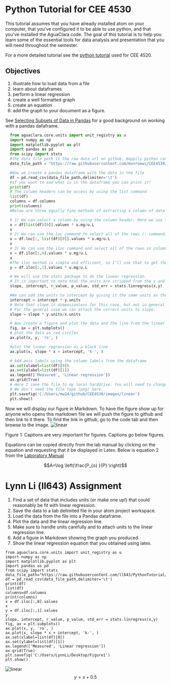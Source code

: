 # Python Tutorial for CEE 4530

This tutorial assumes that you have already installed atom on your computer, that you've configured it to be able to use python, and that you've installed the AguaClara code. The goal of this tutorial is to help you learn some of the essential tools for data analysis and presentation that you will need throughout the semester.

For a more detailed tutorial see the [python tutorial](https://aguaclara.github.io/Textbook/Introduction/Python_Tutorial.html) used for CEE 4520.

## Objectives

1. illustrate how to load data from a file
1. learn about dataframes
1. perform a linear regression
1. create a well formatted graph
1. create an equation
1. add the graph to your document as a figure.

See [Selecting Subsets of Data in Pandas](https://medium.com/dunder-data/selecting-subsets-of-data-in-pandas-6fcd0170be9c) for a good background on working with a pandas dafaframe.

```python
  from aguaclara.core.units import unit_registry as u
  import numpy as np
  import matplotlib.pyplot as plt
  import pandas as pd
  from scipy import stats
  #The data file path is the raw data url on github. Happily python can read directly from a web page.
  data_file_path = "https://raw.githubusercontent.com/monroews/CEE4530/master/linear_regression.tsv"

  #Now we create a pandas dataframe with the data in the file
  df = pd.read_csv(data_file_path,delimiter='\t')
  #if you want to see what is in the dataframe you can print it!
  print(df)
  # The column headers can be access by using the list command
  list(df)
  columns = df.columns
  print(columns)
  #Below are three equally fine methods of extracting a column of data from the pandas dataframe.

  # 1) We can select a column by using the column header. Here we use the column header by selecting one array element from the list command.
  x = df[list(df)[0]].values * u.mg/u.L
  x
  # 2) We can use the loc command to select all of the rows (: command) and the column with the label given by list(df)[0].
  x = df.loc[:, list(df)[0]].values * u.mg/u.L
  x
  # 3) We can use the iloc command and select all of the rows in column 0.
  x = df.iloc[:,0].values * u.mg/u.L
  x
  #The iloc method is simple and efficient, so I'll use that to get the y values.
  y = df.iloc[:,1].values * u.mg/u.L

  # We will use the stats package to do the linear regression.
  # It is important to note that the units are stripped from the x and y arrays when processed by the stats package.
  slope, intercept, r_value, p_value, std_err = stats.linregress(x,y)

  #We can add the units to intercept by giving it the same units as the y values.
  intercept = intercept * y.units
  # Note that slope is dimensionless for this case, but not in general!
  # For the general case we can attach the correct units to slope.
  slope = slope * y.units/x.units

  # Now create a figure and plot the data and the line from the linear regression.
  fig, ax = plt.subplots()
  # plot the data as red circles
  ax.plot(x, y, 'ro', )

  #plot the linear regression as a black line
  ax.plot(x, slope * x + intercept, 'k-', )

  # Add axis labels using the column labels from the dataframe
  ax.set(xlabel=list(df)[0])
  ax.set(ylabel=list(df)[1])
  ax.legend(['Measured', 'Linear regression'])
  ax.grid(True)
  # Here I save the file to my local harddrive. You will need to change this to work on your computer.
  # We don't need the file type (png) here.
  plt.savefig('C:/Users/mw24/github/CEE4530/images/linear')
  plt.show()

```

Now we will display our figure in Markdown. To have the figure show up for anyone who opens this markdown file we will push the figure to github and then link to it there. To find the link in github, go to the code tab and then browse to the image.
![linear](https://github.com/monroews/CEE4530/blob/master/images/linear.png)

Figure 1: Captions are very important for figures. Captions go below figures.


Equations can be copied directly from the lab manual by clicking on the equation and requesting that it be displayed in Latex. Below is equation 2 from the [Laboratory Manual](https://monroews.github.io/EnvEngLabTextbook/Laboratory_Measurements/Laboratory_Measurements.html)

$$A=\log \left(\frac{P_{o} }{P} \right)$$


# Lynn Li (ll643) Assignment

1) Find a set of data that includes units (or make one up!) that could reasonably be fit with linear regression.
1) Save the data to a tab delimited file in your atom project workspace.
1) Load the data from the file into a Pandas dataframe.
1) Plot the data and the linear regression line.
1) Make sure to handle units carefully and to attach units to the linear regression line.
1) Add a figure in Markdown showing the graph you produced.
1) Show the linear regression equation that you obtained using latex.

```
from aguaclara.core.units import unit_registry as u
import numpy as np
import matplotlib.pyplot as plt
import pandas as pd
from scipy import stats
data_file_path="https://raw.githubusercontent.com/ll643/PythonTutorial/master/data.tsv"
df = pd.read_csv(data_file_path,delimiter='\t')
print(df)
list(df)
columns=df.columns
print(columns)
x = df.iloc[:,0].values
x
y = df.iloc[:,1].values
y
slope, intercept, r_value, p_value, std_err = stats.linregress(x,y)
fig, ax = plt.subplots()
ax.plot(x, y, 'ro', )
ax.plot(x, slope * x + intercept, 'k-', )
ax.set(xlabel=list(df)[0])
ax.set(ylabel=list(df)[1])
ax.legend(['Measured', 'Linear regression'])
ax.grid(True)
plt.savefig('C:/Users/LynnLi/Desktop/Figure1')
plt.show()
```
![linear](https://github.com/ll643/PythonTutorial/blob/master/Figure1.png)
$$y=x+0.5$$
